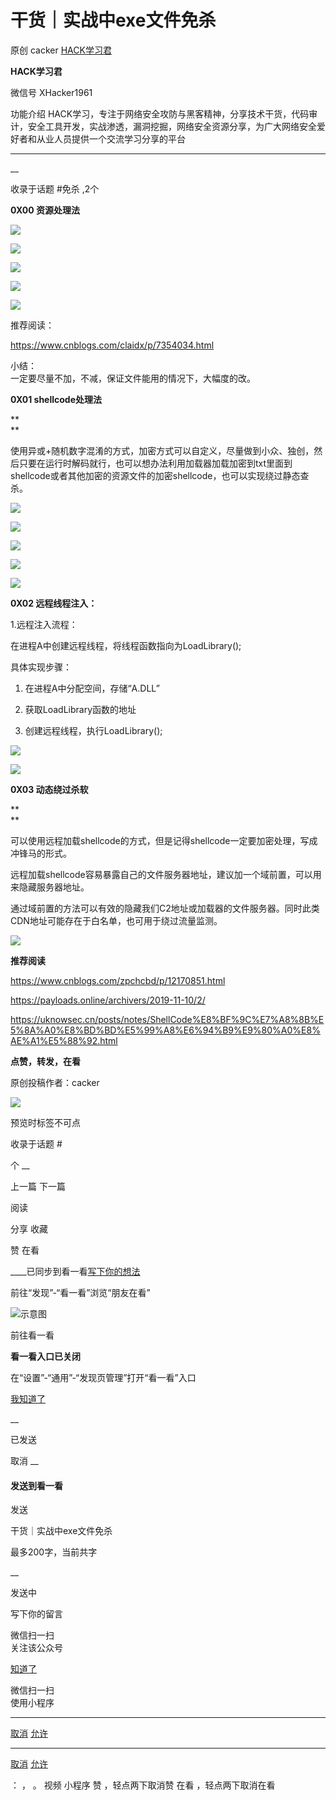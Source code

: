 #  干货｜实战中exe文件免杀

原创 cacker  [ HACK学习君 ](javascript:void\(0\);)

**HACK学习君** ![]()

微信号 XHacker1961

功能介绍
HACK学习，专注于网络安全攻防与黑客精神，分享技术干货，代码审计，安全工具开发，实战渗透，漏洞挖掘，网络安全资源分享，为广大网络安全爱好者和从业人员提供一个交流学习分享的平台

____

__

收录于话题 #免杀 ,2个

**0X00     资源处理法**

  

![](https://gitee.com/fuli009/images/raw/master/public/20210903130905.png)

![](https://gitee.com/fuli009/images/raw/master/public/20210903130908.png)

![](https://gitee.com/fuli009/images/raw/master/public/20210903130909.png)

![](https://gitee.com/fuli009/images/raw/master/public/20210903130911.png)

![](https://gitee.com/fuli009/images/raw/master/public/20210903130912.png)

推荐阅读：

https://www.cnblogs.com/claidx/p/7354034.html

小结：  
一定要尽量不加，不减，保证文件能用的情况下，大幅度的改。

  

 **0X01     shellcode处理法**

 **  
**

使用异或+随机数字混淆的方式，加密方式可以自定义，尽量做到小众、独创，然后只要在运行时解码就行，也可以想办法利用加载器加载加密到txt里面到shellcode或者其他加密的资源文件的加密shellcode，也可以实现绕过静态查杀。

![](https://gitee.com/fuli009/images/raw/master/public/20210903130914.png)

  

![](https://gitee.com/fuli009/images/raw/master/public/20210903130915.png)

![](https://gitee.com/fuli009/images/raw/master/public/20210903130917.png)

  

![](https://gitee.com/fuli009/images/raw/master/public/20210903130918.png)

![](https://gitee.com/fuli009/images/raw/master/public/20210903130920.png)

  

 **0X02    远程线程注入：**

  

1.远程注入流程：

在进程A中创建远程线程，将线程函数指向为LoadLibrary();

具体实现步骤：

  1. 在进程A中分配空间，存储“A.DLL”

  2. 获取LoadLibrary函数的地址

  3. 创建远程线程，执行LoadLibrary();

![](https://gitee.com/fuli009/images/raw/master/public/20210903130921.png)

![](https://gitee.com/fuli009/images/raw/master/public/20210903130923.png)

  

 **0X03     动态绕过杀软**  

 **  
**

可以使用远程加载shellcode的方式，但是记得shellcode一定要加密处理，写成冲锋马的形式。

  

远程加载shellcode容易暴露自己的文件服务器地址，建议加一个域前置，可以用来隐藏服务器地址。

  

通过域前置的方法可以有效的隐藏我们C2地址或加载器的文件服务器。同时此类CDN地址可能存在于白名单，也可用于绕过流量监测。

![](https://gitee.com/fuli009/images/raw/master/public/20210903130924.png)

  

 **推荐阅读**  

  

https://www.cnblogs.com/zpchcbd/p/12170851.html

  

https://payloads.online/archivers/2019-11-10/2/

  

https://uknowsec.cn/posts/notes/ShellCode%E8%BF%9C%E7%A8%8B%E5%8A%A0%E8%BD%BD%E5%99%A8%E6%94%B9%E9%80%A0%E8%AE%A1%E5%88%92.html

  

 **点赞，转发，在看**

原创投稿作者：cacker

![](https://gitee.com/fuli009/images/raw/master/public/20210903130925.png)

预览时标签不可点

收录于话题 #

个 __

上一篇 下一篇

阅读

分享 收藏

赞 在看

____已同步到看一看[写下你的想法](javascript:;)

前往“发现”-“看一看”浏览“朋友在看”

![示意图](//res.wx.qq.com/mmbizwap/zh_CN/htmledition/images/pic/appmsg/pic_like_comment55871f.png)

前往看一看

**看一看入口已关闭**

在“设置”-“通用”-“发现页管理”打开“看一看”入口

[我知道了](javascript:;)

__

已发送

取消 __

####  发送到看一看

发送

干货｜实战中exe文件免杀

最多200字，当前共字

__

发送中

写下你的留言

微信扫一扫  
关注该公众号

[知道了](javascript:;)

微信扫一扫  
使用小程序

****

[取消](javascript:void\(0\);) [允许](javascript:void\(0\);)

****

[取消](javascript:void\(0\);) [允许](javascript:void\(0\);)

： ， 。 视频 小程序 赞 ，轻点两下取消赞 在看 ，轻点两下取消在看

